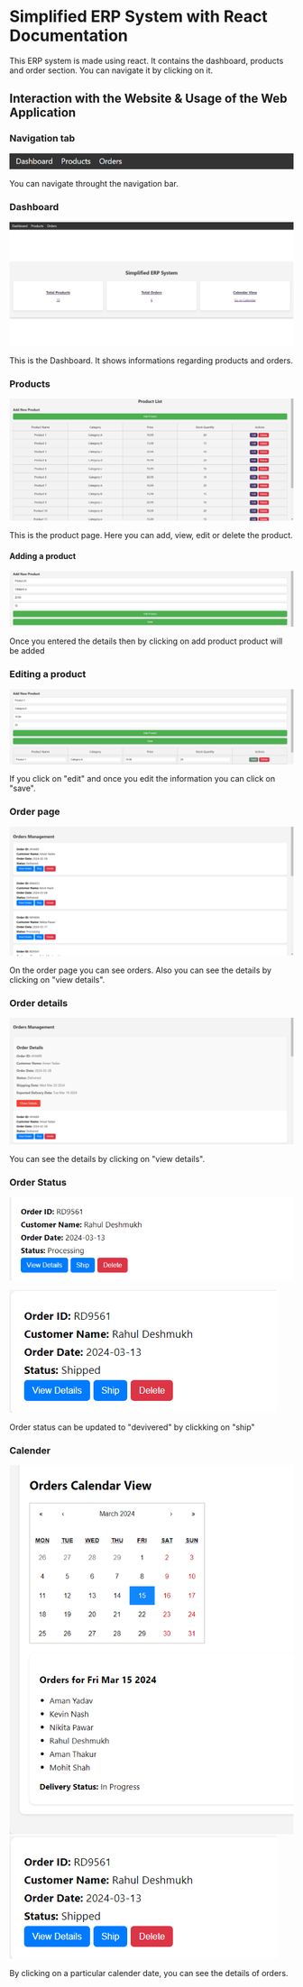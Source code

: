 # Simplified ERP System with React Documentation

This ERP system is made using react. It contains the dashboard, products and order section. You can navigate it by clicking on it.


## Interaction with the Website & Usage of the Web Application

### Navigation tab

![alt text](<Navigation bar.png>)

You can navigate throught the navigation bar.

### Dashboard

![alt text](ERP_Dashboard-1.png)

This is the Dashboard. It shows informations regarding products and orders.

### Products

![alt text](ERP_Products-1.png)

This is the product page. Here you can add, view, edit or delete the product.

#### Adding a product

![alt text](<Adding a product.png>)

Once you entered the details then by clicking on add product product will be added

### Editing a product

![alt text](<Editing a product.png>)

If you click on "edit" and once you edit the information you can click on "save".

### Order page

![alt text](<ERP Order.png>)

On the order page you can see orders. Also you can see the details by clicking on "view details".

### Order details

![alt text](<Details of Product.png>)

You can see the details by clicking on "view details".

### Order Status

![alt text](<Product Shipped-1.png>)

![alt text](<Product Shipped-2.png>)

Order status can be updated to "devivered" by clickking on "ship" 

### Calender

![alt text](Calender.png) ![alt text](<Product Shipped-2-1.png>)

By clicking on a particular calender date, you can see the details of orders.
